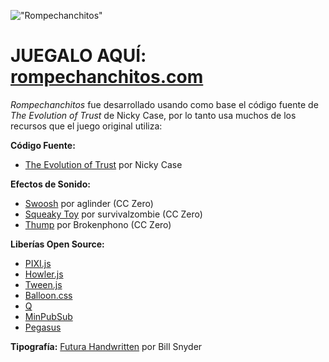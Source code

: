 !["Rompechanchitos"](https://cgormaz.github.io/PD/social/thumbnail.png)

#	JUEGALO AQUÍ: [rompechanchitos.com](http://rompechanchitos.com)

*Rompechanchitos* fue desarrollado usando como base el código fuente de *The Evolution of Trust* de Nicky Case, por lo tanto usa muchos de los recursos que el juego original utiliza:

**Código Fuente:**

* [The Evolution of Trust](https://ncase.me/trust/) por Nicky Case

**Efectos de Sonido:**

* [Swoosh](https://freesound.org/people/aglinder/sounds/264468/) por aglinder (CC Zero)
* [Squeaky Toy](https://freesound.org/people/survivalzombie/sounds/240015/) por survivalzombie (CC Zero)
* [Thump](https://freesound.org/people/Brokenphono/sounds/344149/) por Brokenphono (CC Zero)

**Liberías Open Source:**

* [PIXI.js](http://www.pixijs.com/) 
* [Howler.js](https://howlerjs.com/) 
* [Tween.js](http://www.createjs.com/tweenjs)
* [Balloon.css](https://kazzkiq.github.io/balloon.css/) 
* [Q](https://github.com/kriskowal/q/) 
* [MinPubSub](https://github.com/daniellmb/MinPubSub) 
* [Pegasus](https://github.com/typicode/pegasus)

**Tipografía:** [Futura Handwritten](http://www.dafont.com/futurahandwritten.font) por Bill Snyder